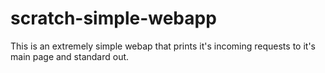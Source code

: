 scratch-simple-webapp
==============

This is an extremely simple webap that prints it's incoming requests to it's main page and standard out.
